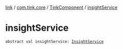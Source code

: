 [link](../../index.md) / [com.tink.core](../index.md) / [TinkComponent](index.md) / [insightService](./insight-service.md)

# insightService

`abstract val insightService: `[`InsightService`](../../com.tink.service.insight/-insight-service/index.md)